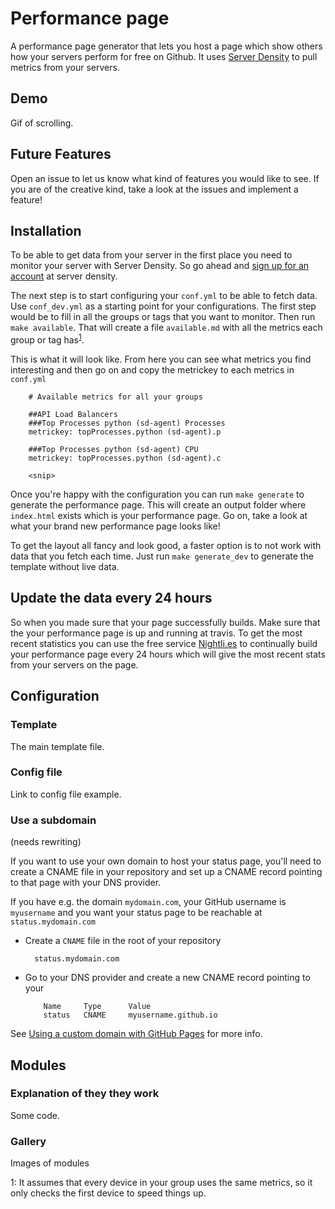 # Performance page

A performance page generator that lets you host a page which show others how your servers perform for free on Github. It uses [Server Density](https://www.serverdensity.com) to pull metrics from your servers. 


## Demo
Gif of scrolling. 

## Future Features
Open an issue to let us know what kind of features you would like to see. If you are of the creative kind, take a look at the issues and implement a feature!  


## Installation
To be able to get data from your server in the first place you need to monitor your server with Server Density. So go ahead and [sign up for an account](https://www.serverdensity.com) at server density. 

The next step is to start configuring your `conf.yml` to be able to fetch data. Use `conf_dev.yml` as a starting point for your configurations. The first step would be to fill in all the groups or tags that you want to monitor. Then run `make available`. That will create a file `available.md` with all the metrics each group or tag has<sup>[1](#myfootnote1)</sup>. 

This is what it will look like. From here you can see what metrics you find interesting and then go on and copy the metrickey to each metrics in `conf.yml` 
```
    # Available metrics for all your groups

    ##API Load Balancers
    ###Top Processes python (sd-agent) Processes
    metrickey: topProcesses.python (sd-agent).p

    ###Top Processes python (sd-agent) CPU
    metrickey: topProcesses.python (sd-agent).c

    <snip>
```

Once you're happy with the configuration you can run `make generate` to generate the performance page. This will create an output folder where `index.html` exists which is your performance page. Go on, take a look at what your brand new performance page looks like! 

To get the layout all fancy and look good, a faster option is to not work with data that you fetch each time. Just run `make generate_dev` to generate the template without live data.

## Update the data every 24 hours 
So when you made sure that your page successfully builds. Make sure that the your performance page is up and running at travis. To get the most recent statistics you can use the free service [Nightli.es](https://nightli.es) to continually build your performance page every 24 hours which will give the most recent stats from your servers on the page. 

## Configuration

### Template
The main template file. 

### Config file
Link to config file example. 

### Use a subdomain

(needs rewriting)

If you want to use your own domain to host your status page, you'll need to create a CNAME file
in your repository and set up a CNAME record pointing to that page with your DNS provider.

If you have e.g. the domain `mydomain.com`, your GitHub username is `myusername` and you want 
your status page to be reachable at `status.mydomain.com`


- Create a `CNAME` file in the root of your repository

        status.mydomain.com
    
- Go to your DNS provider and create a new CNAME record pointing to your

  
          Name     Type      Value 
          status   CNAME     myusername.github.io

See [Using a custom domain with GitHub Pages](https://help.github.com/articles/using-a-custom-domain-with-github-pages/) 
for more info.

## Modules

### Explanation of they they work

Some code. 

### Gallery

Images of modules


<a name="myfootnote1">1</a>: It assumes that every device in your group uses the same metrics, so it only checks the first device to speed things up. 

